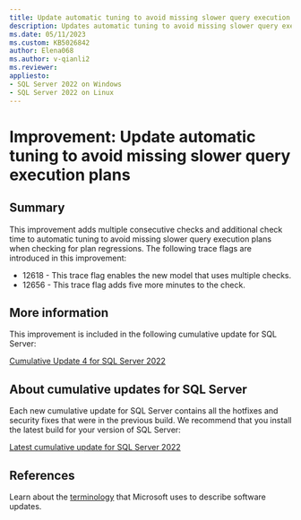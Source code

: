 ```yaml
---
title: Update automatic tuning to avoid missing slower query execution plans
description: Updates automatic tuning to avoid missing slower query execution plans when checking for plan regressions.
ms.date: 05/11/2023
ms.custom: KB5026842
author: Elena068
ms.author: v-qianli2
ms.reviewer:
appliesto:
- SQL Server 2022 on Windows
- SQL Server 2022 on Linux
---
```

# Improvement: Update automatic tuning to avoid missing slower query execution plans

## Summary

This improvement adds multiple consecutive checks and additional check time to automatic tuning to avoid missing slower query execution plans when checking for plan regressions. The following trace flags are introduced in this improvement:

- 12618 - This trace flag enables the new model that uses multiple checks.
- 12656 - This trace flag adds five more minutes to the check.

## More information

This improvement is included in the following cumulative update for SQL Server:

[Cumulative Update 4 for SQL Server 2022](cumulativeupdate4.md)

## About cumulative updates for SQL Server

Each new cumulative update for SQL Server contains all the hotfixes and security fixes that were in the previous build. We recommend that you install the latest build for your version of SQL Server:

[Latest cumulative update for SQL Server 2022](build-versions.md)

## References

Learn about the [terminology](../../../windows-client/deployment/standard-terminology-software-updates.md) that Microsoft uses to describe software updates.
